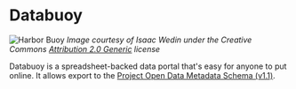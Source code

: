 # Databuoy

![Harbor Buoy](https://farm4.staticflickr.com/3532/3832384357_bb2e224f77_z.jpg)
_Image courtesy of Isaac Wedin under the Creative Commons [Attribution 2.0 Generic](https://creativecommons.org/licenses/by/2.0/) license_

Databuoy is a spreadsheet-backed data portal that's easy for anyone to put online. It allows export to the [Project Open Data Metadata Schema (v1.1)](https://project-open-data.cio.gov/v1.1/schema/).
